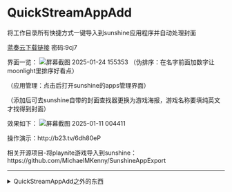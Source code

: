 # QuickStreamAppAdd
将工作目录所有快捷方式一键导入到sunshine应用程序并自动处理封面<p>

[蓝奏云下载链接](https://wwse.lanzoub.com/b00uymuaha) 密码:9cj7

界面一览：
![屏幕截图 2025-01-24 155353](https://github.com/user-attachments/assets/ccb43eff-bb99-490d-ac2d-f663a0a6741e)
（伪排序：在名字前面加数字让moonlight里排序好看点）<p>
（应用管理：点击后打开sunshine的apps管理界面）<p>
（添加后可去sunshine自带的封面查找器更换为游戏海报，游戏名称要填纯英文才找得到封面）<p>
效果如下：
![屏幕截图 2025-01-11 004411](https://github.com/user-attachments/assets/d36d32de-b27f-4536-9e73-0547b5129462)


<p>操作演示：http://b23.tv/6dh80eP
<p>相关开源项目-将playnite游戏导入到sunshine：https://github.com/MichaelMKenny/SunshineAppExport
  
<hr>
<details>
  <summary>QuickStreamAppAdd之外的东西</summary>
  <p>
  ps：其实可以试试雷游，体验更完善<p>

  我的一个游戏启动器：<p>
  
![屏幕截图 2024-12-30 233436](https://github.com/user-attachments/assets/45b8ee75-e565-4dbf-8c9d-999ec28048a0)

为什么要自己造前端？/优势：
<p>1.依托qt5的自适应布局，界面布局简单舒适
<p>2.一键启动。playnite等一众前端启动游戏时更倾向于展示游戏介绍信息甚至启动影片，更倾向于电玩店，自用其实不太需要。
<p>3.一键调整收藏游戏来固定游戏顺序，同时不影响游戏的启动顺序记录
<p>4.配置简单，更专注于游戏
<p>5.软件启动迅速，告别前摇
<p>0.依靠sunshine和qsaa管理游戏列表
</details>
